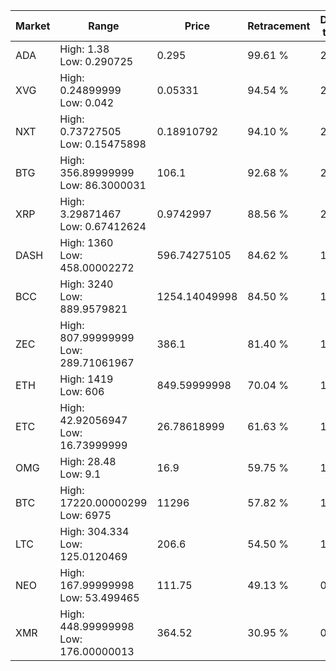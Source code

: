 | Market | Range | Price| Retracement | Doubles to 50% |
| --- | --- | --- | --- | --- |
| ADA | High: 1.38<br />Low: 0.290725 | 0.295 | 99.61 % | 2.83 |
| XVG | High: 0.24899999<br />Low: 0.042 | 0.05331 | 94.54 % | 2.73 |
| NXT | High: 0.73727505<br />Low: 0.15475898 | 0.18910792 | 94.10 % | 2.36 |
| BTG | High: 356.89999999<br />Low: 86.3000031 | 106.1 | 92.68 % | 2.09 |
| XRP | High: 3.29871467<br />Low: 0.67412624 | 0.9742997 | 88.56 % | 2.04 |
| DASH | High: 1360<br />Low: 458.00002272 | 596.74275105 | 84.62 % | 1.52 |
| BCC | High: 3240<br />Low: 889.9579821 | 1254.14049998 | 84.50 % | 1.65 |
| ZEC | High: 807.99999999<br />Low: 289.71061967 | 386.1 | 81.40 % | 1.42 |
| ETH | High: 1419<br />Low: 606 | 849.59999998 | 70.04 % | 1.19 |
| ETC | High: 42.92056947<br />Low: 16.73999999 | 26.78618999 | 61.63 % | 1.11 |
| OMG | High: 28.48<br />Low: 9.1 | 16.9 | 59.75 % | 1.11 |
| BTC | High: 17220.00000299<br />Low: 6975 | 11296 | 57.82 % | 1.07 |
| LTC | High: 304.334<br />Low: 125.0120469 | 206.6 | 54.50 % | 1.04 |
| NEO | High: 167.99999998<br />Low: 53.499465 | 111.75 | 49.13 % | 0.00 |
| XMR | High: 448.99999998<br />Low: 176.00000013 | 364.52 | 30.95 % | 0.00 |
